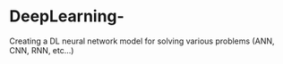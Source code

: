 # DeepLearning-
Creating a DL neural network model for solving various problems (ANN, CNN, RNN, etc...)

